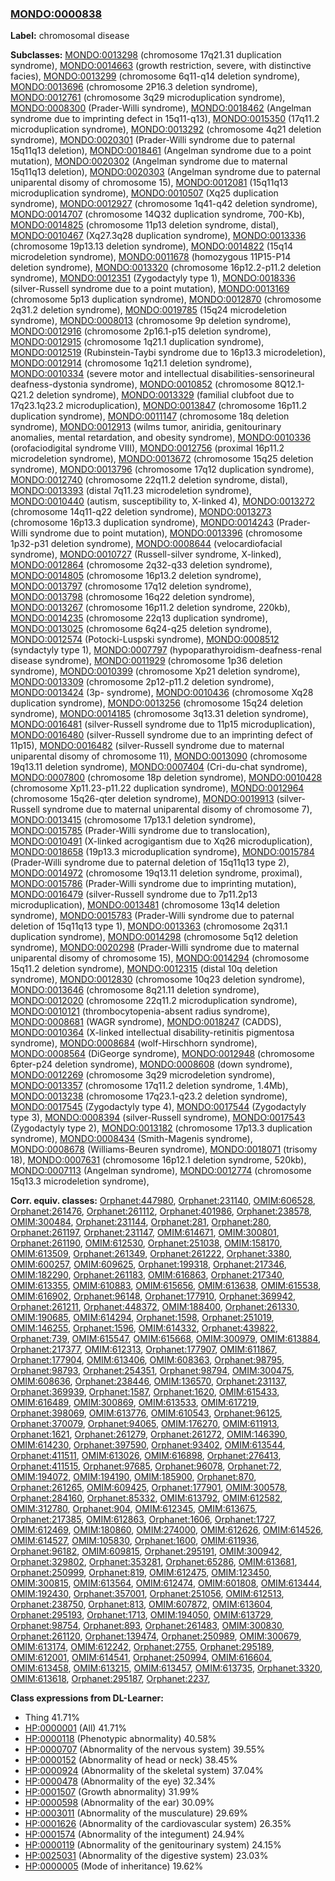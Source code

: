 
### [MONDO:0000838](http://purl.obolibrary.org/obo/MONDO_0000838)
**Label:** chromosomal disease

**Subclasses:** [MONDO:0013298](http://purl.obolibrary.org/obo/MONDO_0013298) (chromosome 17q21.31 duplication syndrome), [MONDO:0014663](http://purl.obolibrary.org/obo/MONDO_0014663) (growth restriction, severe, with distinctive facies), [MONDO:0013299](http://purl.obolibrary.org/obo/MONDO_0013299) (chromosome 6q11-q14 deletion syndrome), [MONDO:0013696](http://purl.obolibrary.org/obo/MONDO_0013696) (chromosome 2P16.3 deletion syndrome), [MONDO:0012761](http://purl.obolibrary.org/obo/MONDO_0012761) (chromosome 3q29 microduplication syndrome), [MONDO:0008300](http://purl.obolibrary.org/obo/MONDO_0008300) (Prader-Willi syndrome), [MONDO:0018462](http://purl.obolibrary.org/obo/MONDO_0018462) (Angelman syndrome due to imprinting defect in 15q11-q13), [MONDO:0015350](http://purl.obolibrary.org/obo/MONDO_0015350) (17q11.2 microduplication syndrome), [MONDO:0013292](http://purl.obolibrary.org/obo/MONDO_0013292) (chromosome 4q21 deletion syndrome), [MONDO:0020301](http://purl.obolibrary.org/obo/MONDO_0020301) (Prader-Willi syndrome due to paternal 15q11q13 deletion), [MONDO:0018461](http://purl.obolibrary.org/obo/MONDO_0018461) (Angelman syndrome due to a point mutation), [MONDO:0020302](http://purl.obolibrary.org/obo/MONDO_0020302) (Angelman syndrome due to maternal 15q11q13 deletion), [MONDO:0020303](http://purl.obolibrary.org/obo/MONDO_0020303) (Angelman syndrome due to paternal uniparental disomy of chromosome 15), [MONDO:0012081](http://purl.obolibrary.org/obo/MONDO_0012081) (15q11q13 microduplication syndrome), [MONDO:0010507](http://purl.obolibrary.org/obo/MONDO_0010507) (Xq25 duplication syndrome), [MONDO:0012927](http://purl.obolibrary.org/obo/MONDO_0012927) (chromosome 1q41-q42 deletion syndrome), [MONDO:0014707](http://purl.obolibrary.org/obo/MONDO_0014707) (chromosome 14Q32 duplication syndrome, 700-Kb), [MONDO:0014825](http://purl.obolibrary.org/obo/MONDO_0014825) (chromosome 11p13 deletion syndrome, distal), [MONDO:0010467](http://purl.obolibrary.org/obo/MONDO_0010467) (Xq27.3q28 duplication syndrome), [MONDO:0013336](http://purl.obolibrary.org/obo/MONDO_0013336) (chromosome 19p13.13 deletion syndrome), [MONDO:0014822](http://purl.obolibrary.org/obo/MONDO_0014822) (15q14 microdeletion syndrome), [MONDO:0011678](http://purl.obolibrary.org/obo/MONDO_0011678) (homozygous 11P15-P14 deletion syndrome), [MONDO:0013320](http://purl.obolibrary.org/obo/MONDO_0013320) (chromosome 16p12.2-p11.2 deletion syndrome), [MONDO:0012351](http://purl.obolibrary.org/obo/MONDO_0012351) (Zygodactyly type 1), [MONDO:0018336](http://purl.obolibrary.org/obo/MONDO_0018336) (silver-Russell syndrome due to a point mutation), [MONDO:0013169](http://purl.obolibrary.org/obo/MONDO_0013169) (chromosome 5p13 duplication syndrome), [MONDO:0012870](http://purl.obolibrary.org/obo/MONDO_0012870) (chromosome 2q31.2 deletion syndrome), [MONDO:0019785](http://purl.obolibrary.org/obo/MONDO_0019785) (15q24 microdeletion syndrome), [MONDO:0008013](http://purl.obolibrary.org/obo/MONDO_0008013) (chromosome 9p deletion syndrome), [MONDO:0012916](http://purl.obolibrary.org/obo/MONDO_0012916) (chromosome 2p16.1-p15 deletion syndrome), [MONDO:0012915](http://purl.obolibrary.org/obo/MONDO_0012915) (chromosome 1q21.1 duplication syndrome), [MONDO:0012519](http://purl.obolibrary.org/obo/MONDO_0012519) (Rubinstein-Taybi syndrome due to 16p13.3 microdeletion), [MONDO:0012914](http://purl.obolibrary.org/obo/MONDO_0012914) (chromosome 1q21.1 deletion syndrome), [MONDO:0010334](http://purl.obolibrary.org/obo/MONDO_0010334) (severe motor and intellectual disabilities-sensorineural deafness-dystonia syndrome), [MONDO:0010852](http://purl.obolibrary.org/obo/MONDO_0010852) (chromosome 8Q12.1-Q21.2 deletion syndrome), [MONDO:0013329](http://purl.obolibrary.org/obo/MONDO_0013329) (familial clubfoot due to 17q23.1q23.2 microduplication), [MONDO:0013847](http://purl.obolibrary.org/obo/MONDO_0013847) (chromosome 16p11.2 duplication syndrome), [MONDO:0011147](http://purl.obolibrary.org/obo/MONDO_0011147) (chromosome 18q deletion syndrome), [MONDO:0012913](http://purl.obolibrary.org/obo/MONDO_0012913) (wilms tumor, aniridia, genitourinary anomalies, mental retardation, and obesity syndrome), [MONDO:0010336](http://purl.obolibrary.org/obo/MONDO_0010336) (orofaciodigital syndrome VIII), [MONDO:0012756](http://purl.obolibrary.org/obo/MONDO_0012756) (proximal 16p11.2 microdeletion syndrome), [MONDO:0013672](http://purl.obolibrary.org/obo/MONDO_0013672) (chromosome 15q25 deletion syndrome), [MONDO:0013796](http://purl.obolibrary.org/obo/MONDO_0013796) (chromosome 17q12 duplication syndrome), [MONDO:0012740](http://purl.obolibrary.org/obo/MONDO_0012740) (chromosome 22q11.2 deletion syndrome, distal), [MONDO:0013393](http://purl.obolibrary.org/obo/MONDO_0013393) (distal 7q11.23 microdeletion syndrome), [MONDO:0010440](http://purl.obolibrary.org/obo/MONDO_0010440) (autism, susceptibility to, X-linked 4), [MONDO:0013272](http://purl.obolibrary.org/obo/MONDO_0013272) (chromosome 14q11-q22 deletion syndrome), [MONDO:0013273](http://purl.obolibrary.org/obo/MONDO_0013273) (chromosome 16p13.3 duplication syndrome), [MONDO:0014243](http://purl.obolibrary.org/obo/MONDO_0014243) (Prader-Willi syndrome due to point mutation), [MONDO:0013396](http://purl.obolibrary.org/obo/MONDO_0013396) (chromosome 1p32-p31 deletion syndrome), [MONDO:0008644](http://purl.obolibrary.org/obo/MONDO_0008644) (velocardiofacial syndrome), [MONDO:0010727](http://purl.obolibrary.org/obo/MONDO_0010727) (Russell-silver syndrome, X-linked), [MONDO:0012864](http://purl.obolibrary.org/obo/MONDO_0012864) (chromosome 2q32-q33 deletion syndrome), [MONDO:0014805](http://purl.obolibrary.org/obo/MONDO_0014805) (chromosome 16p13.2 deletion syndrome), [MONDO:0013797](http://purl.obolibrary.org/obo/MONDO_0013797) (chromosome 17q12 deletion syndrome), [MONDO:0013798](http://purl.obolibrary.org/obo/MONDO_0013798) (chromosome 16q22 deletion syndrome), [MONDO:0013267](http://purl.obolibrary.org/obo/MONDO_0013267) (chromosome 16p11.2 deletion syndrome, 220kb), [MONDO:0014235](http://purl.obolibrary.org/obo/MONDO_0014235) (chromosome 22q13 duplication syndrome), [MONDO:0013025](http://purl.obolibrary.org/obo/MONDO_0013025) (chromosome 6q24-q25 deletion syndrome), [MONDO:0012574](http://purl.obolibrary.org/obo/MONDO_0012574) (Potocki-Luspski syndrome), [MONDO:0008512](http://purl.obolibrary.org/obo/MONDO_0008512) (syndactyly type 1), [MONDO:0007797](http://purl.obolibrary.org/obo/MONDO_0007797) (hypoparathyroidism-deafness-renal disease syndrome), [MONDO:0011929](http://purl.obolibrary.org/obo/MONDO_0011929) (chromosome 1p36 deletion syndrome), [MONDO:0010399](http://purl.obolibrary.org/obo/MONDO_0010399) (chromosome Xp21 deletion syndrome), [MONDO:0013309](http://purl.obolibrary.org/obo/MONDO_0013309) (chromosome 2p12-p11.2 deletion syndrome), [MONDO:0013424](http://purl.obolibrary.org/obo/MONDO_0013424) (3p- syndrome), [MONDO:0010436](http://purl.obolibrary.org/obo/MONDO_0010436) (chromosome Xq28 duplication syndrome), [MONDO:0013256](http://purl.obolibrary.org/obo/MONDO_0013256) (chromosome 15q24 deletion syndrome), [MONDO:0014185](http://purl.obolibrary.org/obo/MONDO_0014185) (chromosome 3q13.31 deletion syndrome), [MONDO:0016481](http://purl.obolibrary.org/obo/MONDO_0016481) (silver-Russell syndrome due to 11p15 microduplication), [MONDO:0016480](http://purl.obolibrary.org/obo/MONDO_0016480) (silver-Russell syndrome due to an imprinting defect of 11p15), [MONDO:0016482](http://purl.obolibrary.org/obo/MONDO_0016482) (silver-Russell syndrome due to maternal uniparental disomy of chromosome 11), [MONDO:0013090](http://purl.obolibrary.org/obo/MONDO_0013090) (chromosome 19q13.11 deletion syndrome), [MONDO:0007404](http://purl.obolibrary.org/obo/MONDO_0007404) (Cri-du-chat syndrome), [MONDO:0007800](http://purl.obolibrary.org/obo/MONDO_0007800) (chromosome 18p deletion syndrome), [MONDO:0010428](http://purl.obolibrary.org/obo/MONDO_0010428) (chromosome Xp11.23-p11.22 duplication syndrome), [MONDO:0012964](http://purl.obolibrary.org/obo/MONDO_0012964) (chromosome 15q26-qter deletion syndrome), [MONDO:0019913](http://purl.obolibrary.org/obo/MONDO_0019913) (silver-Russell syndrome due to maternal uniparental disomy of chromosome 7), [MONDO:0013415](http://purl.obolibrary.org/obo/MONDO_0013415) (chromosome 17p13.1 deletion syndrome), [MONDO:0015785](http://purl.obolibrary.org/obo/MONDO_0015785) (Prader-Willi syndrome due to translocation), [MONDO:0010491](http://purl.obolibrary.org/obo/MONDO_0010491) (X-linked acrogigantism due to Xq26 microduplication), [MONDO:0018658](http://purl.obolibrary.org/obo/MONDO_0018658) (19p13.3 microduplication syndrome), [MONDO:0015784](http://purl.obolibrary.org/obo/MONDO_0015784) (Prader-Willi syndrome due to paternal deletion of 15q11q13 type 2), [MONDO:0014972](http://purl.obolibrary.org/obo/MONDO_0014972) (chromosome 19q13.11 deletion syndrome, proximal), [MONDO:0015786](http://purl.obolibrary.org/obo/MONDO_0015786) (Prader-Willi syndrome due to imprinting mutation), [MONDO:0016479](http://purl.obolibrary.org/obo/MONDO_0016479) (silver-Russell syndrome due to 7p11.2p13 microduplication), [MONDO:0013481](http://purl.obolibrary.org/obo/MONDO_0013481) (chromosome 13q14 deletion syndrome), [MONDO:0015783](http://purl.obolibrary.org/obo/MONDO_0015783) (Prader-Willi syndrome due to paternal deletion of 15q11q13 type 1), [MONDO:0013363](http://purl.obolibrary.org/obo/MONDO_0013363) (chromosome 2q31.1 duplication syndrome), [MONDO:0014298](http://purl.obolibrary.org/obo/MONDO_0014298) (chromosome 5q12 deletion syndrome), [MONDO:0020298](http://purl.obolibrary.org/obo/MONDO_0020298) (Prader-Willi syndrome due to maternal uniparental disomy of chromosome 15), [MONDO:0014294](http://purl.obolibrary.org/obo/MONDO_0014294) (chromosome 15q11.2 deletion syndrome), [MONDO:0012315](http://purl.obolibrary.org/obo/MONDO_0012315) (distal 10q deletion syndrome), [MONDO:0012830](http://purl.obolibrary.org/obo/MONDO_0012830) (chromosome 10q23 deletion syndrome), [MONDO:0013646](http://purl.obolibrary.org/obo/MONDO_0013646) (chromosome 8q21.11 deletion syndrome), [MONDO:0012020](http://purl.obolibrary.org/obo/MONDO_0012020) (chromosome 22q11.2 microduplication syndrome), [MONDO:0010121](http://purl.obolibrary.org/obo/MONDO_0010121) (thrombocytopenia-absent radius syndrome), [MONDO:0008681](http://purl.obolibrary.org/obo/MONDO_0008681) (WAGR syndrome), [MONDO:0018247](http://purl.obolibrary.org/obo/MONDO_0018247) (CADDS), [MONDO:0010364](http://purl.obolibrary.org/obo/MONDO_0010364) (X-linked intellectual disability-retinitis pigmentosa syndrome), [MONDO:0008684](http://purl.obolibrary.org/obo/MONDO_0008684) (wolf-Hirschhorn syndrome), [MONDO:0008564](http://purl.obolibrary.org/obo/MONDO_0008564) (DiGeorge syndrome), [MONDO:0012948](http://purl.obolibrary.org/obo/MONDO_0012948) (chromosome 6pter-p24 deletion syndrome), [MONDO:0008608](http://purl.obolibrary.org/obo/MONDO_0008608) (down syndrome), [MONDO:0012269](http://purl.obolibrary.org/obo/MONDO_0012269) (chromosome 3q29 microdeletion syndrome), [MONDO:0013357](http://purl.obolibrary.org/obo/MONDO_0013357) (chromosome 17q11.2 deletion syndrome, 1.4Mb), [MONDO:0013238](http://purl.obolibrary.org/obo/MONDO_0013238) (chromosome 17q23.1-q23.2 deletion syndrome), [MONDO:0017545](http://purl.obolibrary.org/obo/MONDO_0017545) (Zygodactyly type 4), [MONDO:0017544](http://purl.obolibrary.org/obo/MONDO_0017544) (Zygodactyly type 3), [MONDO:0008394](http://purl.obolibrary.org/obo/MONDO_0008394) (silver-Russell syndrome), [MONDO:0017543](http://purl.obolibrary.org/obo/MONDO_0017543) (Zygodactyly type 2), [MONDO:0013182](http://purl.obolibrary.org/obo/MONDO_0013182) (chromosome 17p13.3 duplication syndrome), [MONDO:0008434](http://purl.obolibrary.org/obo/MONDO_0008434) (Smith-Magenis syndrome), [MONDO:0008678](http://purl.obolibrary.org/obo/MONDO_0008678) (Williams-Beuren syndrome), [MONDO:0018071](http://purl.obolibrary.org/obo/MONDO_0018071) (trisomy 18), [MONDO:0007631](http://purl.obolibrary.org/obo/MONDO_0007631) (chromosome 16p12.1 deletion syndrome, 520kb), [MONDO:0007113](http://purl.obolibrary.org/obo/MONDO_0007113) (Angelman syndrome), [MONDO:0012774](http://purl.obolibrary.org/obo/MONDO_0012774) (chromosome 15q13.3 microdeletion syndrome), 

**Corr. equiv. classes:** [Orphanet:447980](http://www.orpha.net/ORDO/Orphanet_447980), [Orphanet:231140](http://www.orpha.net/ORDO/Orphanet_231140), [OMIM:606528](http://purl.obolibrary.org/obo/OMIM_606528), [Orphanet:261476](http://www.orpha.net/ORDO/Orphanet_261476), [Orphanet:261112](http://www.orpha.net/ORDO/Orphanet_261112), [Orphanet:401986](http://www.orpha.net/ORDO/Orphanet_401986), [Orphanet:238578](http://www.orpha.net/ORDO/Orphanet_238578), [OMIM:300484](http://purl.obolibrary.org/obo/OMIM_300484), [Orphanet:231144](http://www.orpha.net/ORDO/Orphanet_231144), [Orphanet:281](http://www.orpha.net/ORDO/Orphanet_281), [Orphanet:280](http://www.orpha.net/ORDO/Orphanet_280), [Orphanet:261197](http://www.orpha.net/ORDO/Orphanet_261197), [Orphanet:231147](http://www.orpha.net/ORDO/Orphanet_231147), [OMIM:614671](http://purl.obolibrary.org/obo/OMIM_614671), [OMIM:300801](http://purl.obolibrary.org/obo/OMIM_300801), [Orphanet:261190](http://www.orpha.net/ORDO/Orphanet_261190), [OMIM:612530](http://purl.obolibrary.org/obo/OMIM_612530), [Orphanet:251038](http://www.orpha.net/ORDO/Orphanet_251038), [OMIM:158170](http://purl.obolibrary.org/obo/OMIM_158170), [OMIM:613509](http://purl.obolibrary.org/obo/OMIM_613509), [Orphanet:261349](http://www.orpha.net/ORDO/Orphanet_261349), [Orphanet:261222](http://www.orpha.net/ORDO/Orphanet_261222), [Orphanet:3380](http://www.orpha.net/ORDO/Orphanet_3380), [OMIM:600257](http://purl.obolibrary.org/obo/OMIM_600257), [OMIM:609625](http://purl.obolibrary.org/obo/OMIM_609625), [Orphanet:199318](http://www.orpha.net/ORDO/Orphanet_199318), [Orphanet:217346](http://www.orpha.net/ORDO/Orphanet_217346), [OMIM:182290](http://purl.obolibrary.org/obo/OMIM_182290), [Orphanet:261183](http://www.orpha.net/ORDO/Orphanet_261183), [OMIM:616863](http://purl.obolibrary.org/obo/OMIM_616863), [Orphanet:217340](http://www.orpha.net/ORDO/Orphanet_217340), [OMIM:613355](http://purl.obolibrary.org/obo/OMIM_613355), [OMIM:610883](http://purl.obolibrary.org/obo/OMIM_610883), [OMIM:615656](http://purl.obolibrary.org/obo/OMIM_615656), [OMIM:613638](http://purl.obolibrary.org/obo/OMIM_613638), [OMIM:615538](http://purl.obolibrary.org/obo/OMIM_615538), [OMIM:616902](http://purl.obolibrary.org/obo/OMIM_616902), [Orphanet:96148](http://www.orpha.net/ORDO/Orphanet_96148), [Orphanet:177910](http://www.orpha.net/ORDO/Orphanet_177910), [Orphanet:369942](http://www.orpha.net/ORDO/Orphanet_369942), [Orphanet:261211](http://www.orpha.net/ORDO/Orphanet_261211), [Orphanet:448372](http://www.orpha.net/ORDO/Orphanet_448372), [OMIM:188400](http://purl.obolibrary.org/obo/OMIM_188400), [Orphanet:261330](http://www.orpha.net/ORDO/Orphanet_261330), [OMIM:190685](http://purl.obolibrary.org/obo/OMIM_190685), [OMIM:614294](http://purl.obolibrary.org/obo/OMIM_614294), [Orphanet:1598](http://www.orpha.net/ORDO/Orphanet_1598), [Orphanet:251019](http://www.orpha.net/ORDO/Orphanet_251019), [OMIM:146255](http://purl.obolibrary.org/obo/OMIM_146255), [Orphanet:1596](http://www.orpha.net/ORDO/Orphanet_1596), [OMIM:614332](http://purl.obolibrary.org/obo/OMIM_614332), [Orphanet:439822](http://www.orpha.net/ORDO/Orphanet_439822), [Orphanet:739](http://www.orpha.net/ORDO/Orphanet_739), [OMIM:615547](http://purl.obolibrary.org/obo/OMIM_615547), [OMIM:615668](http://purl.obolibrary.org/obo/OMIM_615668), [OMIM:300979](http://purl.obolibrary.org/obo/OMIM_300979), [OMIM:613884](http://purl.obolibrary.org/obo/OMIM_613884), [Orphanet:217377](http://www.orpha.net/ORDO/Orphanet_217377), [OMIM:612313](http://purl.obolibrary.org/obo/OMIM_612313), [Orphanet:177907](http://www.orpha.net/ORDO/Orphanet_177907), [OMIM:611867](http://purl.obolibrary.org/obo/OMIM_611867), [Orphanet:177904](http://www.orpha.net/ORDO/Orphanet_177904), [OMIM:613406](http://purl.obolibrary.org/obo/OMIM_613406), [OMIM:608363](http://purl.obolibrary.org/obo/OMIM_608363), [Orphanet:98795](http://www.orpha.net/ORDO/Orphanet_98795), [Orphanet:98793](http://www.orpha.net/ORDO/Orphanet_98793), [Orphanet:254351](http://www.orpha.net/ORDO/Orphanet_254351), [Orphanet:98794](http://www.orpha.net/ORDO/Orphanet_98794), [OMIM:300475](http://purl.obolibrary.org/obo/OMIM_300475), [OMIM:608636](http://purl.obolibrary.org/obo/OMIM_608636), [Orphanet:238446](http://www.orpha.net/ORDO/Orphanet_238446), [OMIM:136570](http://purl.obolibrary.org/obo/OMIM_136570), [Orphanet:231137](http://www.orpha.net/ORDO/Orphanet_231137), [Orphanet:369939](http://www.orpha.net/ORDO/Orphanet_369939), [Orphanet:1587](http://www.orpha.net/ORDO/Orphanet_1587), [Orphanet:1620](http://www.orpha.net/ORDO/Orphanet_1620), [OMIM:615433](http://purl.obolibrary.org/obo/OMIM_615433), [OMIM:616489](http://purl.obolibrary.org/obo/OMIM_616489), [OMIM:300869](http://purl.obolibrary.org/obo/OMIM_300869), [OMIM:613533](http://purl.obolibrary.org/obo/OMIM_613533), [OMIM:617219](http://purl.obolibrary.org/obo/OMIM_617219), [Orphanet:398069](http://www.orpha.net/ORDO/Orphanet_398069), [OMIM:613776](http://purl.obolibrary.org/obo/OMIM_613776), [OMIM:610543](http://purl.obolibrary.org/obo/OMIM_610543), [Orphanet:96125](http://www.orpha.net/ORDO/Orphanet_96125), [Orphanet:370079](http://www.orpha.net/ORDO/Orphanet_370079), [Orphanet:94065](http://www.orpha.net/ORDO/Orphanet_94065), [OMIM:176270](http://purl.obolibrary.org/obo/OMIM_176270), [OMIM:611913](http://purl.obolibrary.org/obo/OMIM_611913), [Orphanet:1621](http://www.orpha.net/ORDO/Orphanet_1621), [Orphanet:261279](http://www.orpha.net/ORDO/Orphanet_261279), [Orphanet:261272](http://www.orpha.net/ORDO/Orphanet_261272), [OMIM:146390](http://purl.obolibrary.org/obo/OMIM_146390), [OMIM:614230](http://purl.obolibrary.org/obo/OMIM_614230), [Orphanet:397590](http://www.orpha.net/ORDO/Orphanet_397590), [Orphanet:93402](http://www.orpha.net/ORDO/Orphanet_93402), [OMIM:613544](http://purl.obolibrary.org/obo/OMIM_613544), [Orphanet:411511](http://www.orpha.net/ORDO/Orphanet_411511), [OMIM:613026](http://purl.obolibrary.org/obo/OMIM_613026), [OMIM:616898](http://purl.obolibrary.org/obo/OMIM_616898), [Orphanet:276413](http://www.orpha.net/ORDO/Orphanet_276413), [Orphanet:411515](http://www.orpha.net/ORDO/Orphanet_411515), [Orphanet:97685](http://www.orpha.net/ORDO/Orphanet_97685), [Orphanet:96078](http://www.orpha.net/ORDO/Orphanet_96078), [Orphanet:72](http://www.orpha.net/ORDO/Orphanet_72), [OMIM:194072](http://purl.obolibrary.org/obo/OMIM_194072), [OMIM:194190](http://purl.obolibrary.org/obo/OMIM_194190), [OMIM:185900](http://purl.obolibrary.org/obo/OMIM_185900), [Orphanet:870](http://www.orpha.net/ORDO/Orphanet_870), [Orphanet:261265](http://www.orpha.net/ORDO/Orphanet_261265), [OMIM:609425](http://purl.obolibrary.org/obo/OMIM_609425), [Orphanet:177901](http://www.orpha.net/ORDO/Orphanet_177901), [OMIM:300578](http://purl.obolibrary.org/obo/OMIM_300578), [Orphanet:284160](http://www.orpha.net/ORDO/Orphanet_284160), [Orphanet:85332](http://www.orpha.net/ORDO/Orphanet_85332), [OMIM:613792](http://purl.obolibrary.org/obo/OMIM_613792), [OMIM:612582](http://purl.obolibrary.org/obo/OMIM_612582), [OMIM:312780](http://purl.obolibrary.org/obo/OMIM_312780), [Orphanet:904](http://www.orpha.net/ORDO/Orphanet_904), [OMIM:612345](http://purl.obolibrary.org/obo/OMIM_612345), [OMIM:613675](http://purl.obolibrary.org/obo/OMIM_613675), [Orphanet:217385](http://www.orpha.net/ORDO/Orphanet_217385), [OMIM:612863](http://purl.obolibrary.org/obo/OMIM_612863), [Orphanet:1606](http://www.orpha.net/ORDO/Orphanet_1606), [Orphanet:1727](http://www.orpha.net/ORDO/Orphanet_1727), [OMIM:612469](http://purl.obolibrary.org/obo/OMIM_612469), [OMIM:180860](http://purl.obolibrary.org/obo/OMIM_180860), [OMIM:274000](http://purl.obolibrary.org/obo/OMIM_274000), [OMIM:612626](http://purl.obolibrary.org/obo/OMIM_612626), [OMIM:614526](http://purl.obolibrary.org/obo/OMIM_614526), [OMIM:614527](http://purl.obolibrary.org/obo/OMIM_614527), [OMIM:105830](http://purl.obolibrary.org/obo/OMIM_105830), [Orphanet:1600](http://www.orpha.net/ORDO/Orphanet_1600), [OMIM:611936](http://purl.obolibrary.org/obo/OMIM_611936), [Orphanet:96182](http://www.orpha.net/ORDO/Orphanet_96182), [OMIM:609815](http://purl.obolibrary.org/obo/OMIM_609815), [Orphanet:295191](http://www.orpha.net/ORDO/Orphanet_295191), [OMIM:300942](http://purl.obolibrary.org/obo/OMIM_300942), [Orphanet:329802](http://www.orpha.net/ORDO/Orphanet_329802), [Orphanet:353281](http://www.orpha.net/ORDO/Orphanet_353281), [Orphanet:65286](http://www.orpha.net/ORDO/Orphanet_65286), [OMIM:613681](http://purl.obolibrary.org/obo/OMIM_613681), [Orphanet:250999](http://www.orpha.net/ORDO/Orphanet_250999), [Orphanet:819](http://www.orpha.net/ORDO/Orphanet_819), [OMIM:612475](http://purl.obolibrary.org/obo/OMIM_612475), [OMIM:123450](http://purl.obolibrary.org/obo/OMIM_123450), [OMIM:300815](http://purl.obolibrary.org/obo/OMIM_300815), [OMIM:613564](http://purl.obolibrary.org/obo/OMIM_613564), [OMIM:612474](http://purl.obolibrary.org/obo/OMIM_612474), [OMIM:601808](http://purl.obolibrary.org/obo/OMIM_601808), [OMIM:613444](http://purl.obolibrary.org/obo/OMIM_613444), [OMIM:192430](http://purl.obolibrary.org/obo/OMIM_192430), [Orphanet:357001](http://www.orpha.net/ORDO/Orphanet_357001), [Orphanet:251056](http://www.orpha.net/ORDO/Orphanet_251056), [OMIM:612513](http://purl.obolibrary.org/obo/OMIM_612513), [Orphanet:238750](http://www.orpha.net/ORDO/Orphanet_238750), [Orphanet:813](http://www.orpha.net/ORDO/Orphanet_813), [OMIM:607872](http://purl.obolibrary.org/obo/OMIM_607872), [OMIM:613604](http://purl.obolibrary.org/obo/OMIM_613604), [Orphanet:295193](http://www.orpha.net/ORDO/Orphanet_295193), [Orphanet:1713](http://www.orpha.net/ORDO/Orphanet_1713), [OMIM:194050](http://purl.obolibrary.org/obo/OMIM_194050), [OMIM:613729](http://purl.obolibrary.org/obo/OMIM_613729), [Orphanet:98754](http://www.orpha.net/ORDO/Orphanet_98754), [Orphanet:893](http://www.orpha.net/ORDO/Orphanet_893), [Orphanet:261483](http://www.orpha.net/ORDO/Orphanet_261483), [OMIM:300830](http://purl.obolibrary.org/obo/OMIM_300830), [Orphanet:261120](http://www.orpha.net/ORDO/Orphanet_261120), [Orphanet:139474](http://www.orpha.net/ORDO/Orphanet_139474), [Orphanet:250989](http://www.orpha.net/ORDO/Orphanet_250989), [OMIM:300679](http://purl.obolibrary.org/obo/OMIM_300679), [OMIM:613174](http://purl.obolibrary.org/obo/OMIM_613174), [OMIM:612242](http://purl.obolibrary.org/obo/OMIM_612242), [Orphanet:2755](http://www.orpha.net/ORDO/Orphanet_2755), [Orphanet:295189](http://www.orpha.net/ORDO/Orphanet_295189), [OMIM:612001](http://purl.obolibrary.org/obo/OMIM_612001), [OMIM:614541](http://purl.obolibrary.org/obo/OMIM_614541), [Orphanet:250994](http://www.orpha.net/ORDO/Orphanet_250994), [OMIM:616604](http://purl.obolibrary.org/obo/OMIM_616604), [OMIM:613458](http://purl.obolibrary.org/obo/OMIM_613458), [OMIM:613215](http://purl.obolibrary.org/obo/OMIM_613215), [OMIM:613457](http://purl.obolibrary.org/obo/OMIM_613457), [OMIM:613735](http://purl.obolibrary.org/obo/OMIM_613735), [Orphanet:3320](http://www.orpha.net/ORDO/Orphanet_3320), [OMIM:613618](http://purl.obolibrary.org/obo/OMIM_613618), [Orphanet:295187](http://www.orpha.net/ORDO/Orphanet_295187), [Orphanet:2237](http://www.orpha.net/ORDO/Orphanet_2237), 

**Class expressions from DL-Learner:**

- Thing 41.71%
- [HP:0000001](http://purl.obolibrary.org/obo/HP_0000001) (All) 41.71%
- [HP:0000118](http://purl.obolibrary.org/obo/HP_0000118) (Phenotypic abnormality) 40.58%
- [HP:0000707](http://purl.obolibrary.org/obo/HP_0000707) (Abnormality of the nervous system) 39.55%
- [HP:0000152](http://purl.obolibrary.org/obo/HP_0000152) (Abnormality of head or neck) 38.45%
- [HP:0000924](http://purl.obolibrary.org/obo/HP_0000924) (Abnormality of the skeletal system) 37.04%
- [HP:0000478](http://purl.obolibrary.org/obo/HP_0000478) (Abnormality of the eye) 32.34%
- [HP:0001507](http://purl.obolibrary.org/obo/HP_0001507) (Growth abnormality) 31.99%
- [HP:0000598](http://purl.obolibrary.org/obo/HP_0000598) (Abnormality of the ear) 30.09%
- [HP:0003011](http://purl.obolibrary.org/obo/HP_0003011) (Abnormality of the musculature) 29.69%
- [HP:0001626](http://purl.obolibrary.org/obo/HP_0001626) (Abnormality of the cardiovascular system) 26.35%
- [HP:0001574](http://purl.obolibrary.org/obo/HP_0001574) (Abnormality of the integument) 24.94%
- [HP:0000119](http://purl.obolibrary.org/obo/HP_0000119) (Abnormality of the genitourinary system) 24.15%
- [HP:0025031](http://purl.obolibrary.org/obo/HP_0025031) (Abnormality of the digestive system) 23.03%
- [HP:0000005](http://purl.obolibrary.org/obo/HP_0000005) (Mode of inheritance) 19.62%


